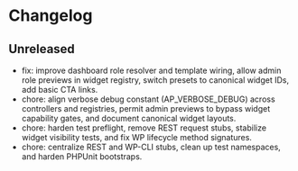 # Changelog

## Unreleased
- fix: improve dashboard role resolver and template wiring, allow admin role previews in widget registry, switch presets to canonical widget IDs, add basic CTA links.
- chore: align verbose debug constant (AP_VERBOSE_DEBUG) across controllers and registries, permit admin previews to bypass widget capability gates, and document canonical widget layouts.
- chore: harden test preflight, remove REST request stubs, stabilize widget visibility tests, and fix WP lifecycle method signatures.
- chore: centralize REST and WP-CLI stubs, clean up test namespaces, and harden PHPUnit bootstraps.

